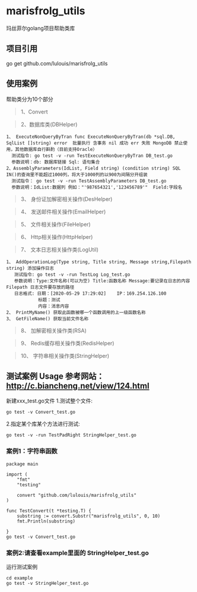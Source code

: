 # marisfrolg_utils
玛丝菲尔golang项目帮助类库

## 项目引用
go get github.com/lulouis/marisfrolg_utils

## 使用案例
帮助类分为10个部分

>1、Convert

>2、数据库类(DBHelper)

```
1、 ExecuteNonQueryByTran func ExecuteNonQueryByTran(db *sql.DB, SqlList []string) error  批量执行 含事务 nil 成功 err 失败 MongoDB 禁止使用，其他数据库自行斟酌（目前支持Oracle）
  测试指令: go test -v -run TestExecuteNonQueryByTran DB_test.go
  参数说明：db: 数据库链接 Sql: 语句集合
2、AssemblyParameters(IdList, Field string) (condition string) SQL IN()的查询里不能超过1000列，将大于1000列的以900为间隔分开组装
  测试指令： go test -v -run TestAssemblyParameters DB_test.go
  参数说明：IdList:数据列 例如："'987654321','123456789'"  Field:字段名
 ```
>3、 身份证加解密相关操作(DesHelper)

>4、 发送邮件相关操作(EmailHelper)

>5、 文件相关操作(FileHelper)


>6、 Http相关操作(HttpHelper)


>7、 文本日志相关操作类(LogUtil)
```
1、 AddOperationLog(Type string, Title string, Message string,Filepath string) 添加操作日志 
   测试指令: go test -v -run TestLog Log_test.go
   参数说明：Type:文件名称(可以为空) Title:函数名称 Message:要记录在日志的内容 Filepath 日志文件要存放的路径
   日志格式: 日期：[2020-05-29 17:29:02]    IP：169.254.126.100
            标题：测试
            内容：消息内容
2、 PrintMyName() 获取此函数被哪一个函数调用的上一级函数名称
3、 GetFileName() 获取当前文件名称
```

>8、 加解密相关操作类(RSA)

>9、 Redis缓存相关操作类(RedisHelper)

>10、 字符串相关操作类(StringHelper)
## 测试案例 Usage 参考网站：http://c.biancheng.net/view/124.html
新建xxx_test.go文件
1.测试整个文件:
```
go test -v Convert_test.go
```
2.指定某个库某个方法进行测试:
```
go test -v -run TestPadRight StringHelper_test.go
```
### 案例1：字符串函数
```
package main

import (
	"fmt"
	"testing"

	convert "github.com/lulouis/marisfrolg_utils"
)

func TestConvert(t *testing.T) {
	substring := convert.Substr("marisfrolg_utils", 0, 10)
	fmt.Println(substring)

}
go test -v Convert_test.go
```
### 案例2:请查看example里面的 StringHelper_test.go
运行测试案例
```
cd example 
go test -v StringHelper_test.go
```
